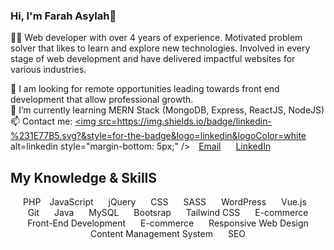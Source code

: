 ### Hi, I'm Farah Asylah👋
👩‍💻 Web developer with over 4 years of experience. Motivated problem solver that likes to learn and explore new technologies. Involved in every stage of web development and have delivered impactful websites for various industries.

💼 I am looking for remote opportunities leading towards front end development that allow professional growth.<br>
🌱 I’m currently learning MERN Stack (MongoDB, Express, ReactJS, NodeJS)<br>
📫 Contact me: 
<a href="mailto:farahasylah@gmail.com" target="_blank">
<img src=https://img.shields.io/badge/linkedin-%231E77B5.svg?&style=for-the-badge&logo=linkedin&logoColor=white alt=linkedin style="margin-bottom: 5px;" />
</a>
<a href="mailto:farahasylah@gmail.com" target="_blank" style="margin:2px 10px">Email</a>
<a href="https://www.linkedin.com/in/farahasylah/" target="_blank" style="margin: 2px 10px">LinkedIn</a>

## My Knowledge & SkillS  
<div align="center">
<span style="margin: 5px 10pxbackground:#3d3d3d;" >PHP</span>
<span style="margin: 5px 10px" >JavaScript</span>
<span style="margin: 5px 10px" >jQuery</span>
<span style="margin: 5px 10px" >CSS</span>
<span style="margin: 5px 10px" >SASS</span>
<span style="margin: 5px 10px" >WordPress</span>
<span style="margin: 5px 10px" >Vue.js</span>
<span style="margin: 5px 10px" >Git</span>
<span style="margin: 5px 10px" >Java</span>
<span style="margin: 5px 10px" >MySQL</span>
<span style="margin: 5px 10px" >Bootsrap</span>
<span style="margin: 5px 10px" >Tailwind CSS</span>
<span style="margin: 5px 10px" >E-commerce</span>
<span style="margin: 5px 10px" >Front-End Development</span>
<span style="margin: 5px 10px" >E-commerce</span>
<span style="margin: 5px 10px" >Responsive Web Design</span>
<span style="margin: 5px 10px" >Content Management System</span>
<span style="margin: 5px 10px" >SEO</span>
</div>




<!--
**farahasylah/farahasylah** is a ✨ _special_ ✨ repository because its `README.md` (this file) appears on your GitHub profile.

Here are some ideas to get you started:

- 🔭 I’m currently working on ...
- 🌱 I’m currently learning ...
- 👯 I’m looking to collaborate on ...
- 🤔 I’m looking for help with ...
- 💬 Ask me about ...
- 📫 How to reach me: ...
- 😄 Pronouns: ...
- ⚡ Fun fact: ...
-->
